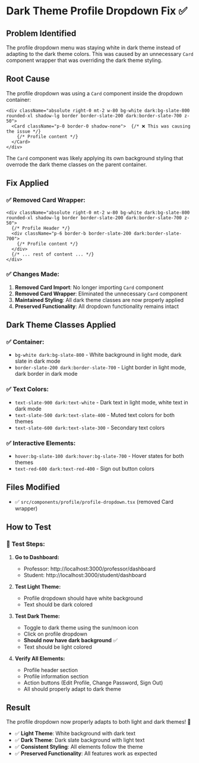 # Dark Theme Profile Dropdown Fix ✅

## Problem Identified
The profile dropdown menu was staying white in dark theme instead of adapting to the dark theme colors. This was caused by an unnecessary `Card` component wrapper that was overriding the dark theme styling.

## Root Cause
The profile dropdown was using a `Card` component inside the dropdown container:
```tsx
<div className="absolute right-0 mt-2 w-80 bg-white dark:bg-slate-800 rounded-xl shadow-lg border border-slate-200 dark:border-slate-700 z-50">
  <Card className="p-0 border-0 shadow-none">  {/* ❌ This was causing the issue */}
    {/* Profile content */}
  </Card>
</div>
```

The `Card` component was likely applying its own background styling that overrode the dark theme classes on the parent container.

## Fix Applied

### ✅ **Removed Card Wrapper:**
```tsx
<div className="absolute right-0 mt-2 w-80 bg-white dark:bg-slate-800 rounded-xl shadow-lg border border-slate-200 dark:border-slate-700 z-50">
  {/* Profile Header */}
  <div className="p-6 border-b border-slate-200 dark:border-slate-700">
    {/* Profile content */}
  </div>
  {/* ... rest of content ... */}
</div>
```

### ✅ **Changes Made:**
1. **Removed Card Import**: No longer importing `Card` component
2. **Removed Card Wrapper**: Eliminated the unnecessary `Card` component
3. **Maintained Styling**: All dark theme classes are now properly applied
4. **Preserved Functionality**: All dropdown functionality remains intact

## Dark Theme Classes Applied

### ✅ **Container:**
- `bg-white dark:bg-slate-800` - White background in light mode, dark slate in dark mode
- `border-slate-200 dark:border-slate-700` - Light border in light mode, dark border in dark mode

### ✅ **Text Colors:**
- `text-slate-900 dark:text-white` - Dark text in light mode, white text in dark mode
- `text-slate-500 dark:text-slate-400` - Muted text colors for both themes
- `text-slate-600 dark:text-slate-300` - Secondary text colors

### ✅ **Interactive Elements:**
- `hover:bg-slate-100 dark:hover:bg-slate-700` - Hover states for both themes
- `text-red-600 dark:text-red-400` - Sign out button colors

## Files Modified

- ✅ `src/components/profile/profile-dropdown.tsx` (removed Card wrapper)

## How to Test

### 🧪 **Test Steps:**

1. **Go to Dashboard:**
   - Professor: http://localhost:3000/professor/dashboard
   - Student: http://localhost:3000/student/dashboard

2. **Test Light Theme:**
   - Profile dropdown should have white background
   - Text should be dark colored

3. **Test Dark Theme:**
   - Toggle to dark theme using the sun/moon icon
   - Click on profile dropdown
   - **Should now have dark background** ✅
   - Text should be light colored

4. **Verify All Elements:**
   - Profile header section
   - Profile information section
   - Action buttons (Edit Profile, Change Password, Sign Out)
   - All should properly adapt to dark theme

## Result

The profile dropdown now properly adapts to both light and dark themes! 🎉

- ✅ **Light Theme**: White background with dark text
- ✅ **Dark Theme**: Dark slate background with light text
- ✅ **Consistent Styling**: All elements follow the theme
- ✅ **Preserved Functionality**: All features work as expected
